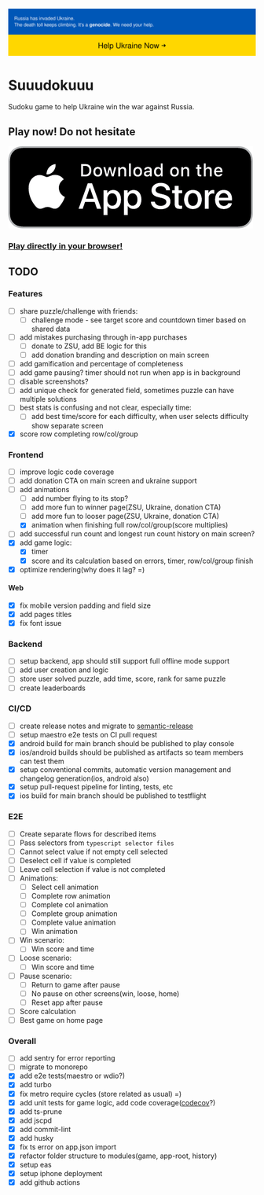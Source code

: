 [![Stand With Ukraine](https://raw.githubusercontent.com/vshymanskyy/StandWithUkraine/main/banner2-direct.svg)](https://stand-with-ukraine.pp.ua)

# Suuudokuuu

Sudoku game to help Ukraine win the war against Russia.

## Play now! Do not hesitate

[![Download on the App Store](./assets/appstore-badge.png)](https://apps.apple.com/ua/app/suuudokuuu/id6449440933)

### [Play directly in your browser!](https://www.suuudokuuu.com/)

## TODO

### Features

-   [ ] share puzzle/challenge with friends:
    -   [ ] challenge mode - see target score and countdown timer based on shared data
-   [ ] add mistakes purchasing through in-app purchases
    -   [ ] donate to ZSU, add BE logic for this
    -   [ ] add donation branding and description on main screen
-   [ ] add gamification and percentage of completeness
-   [ ] add game pausing? timer should not run when app is in background
-   [ ] disable screenshots?
-   [ ] add unique check for generated field, sometimes puzzle can have multiple solutions
-   [ ] best stats is confusing and not clear, especially time:
    -   [ ] add best time/score for each difficulty, when user selects difficulty show separate screen
-   [x] score row completing row/col/group

### Frontend

-   [ ] improve logic code coverage
-   [ ] add donation CTA on main screen and ukraine support
-   [ ] add animations
    -   [ ] add number flying to its stop?
    -   [ ] add more fun to winner page(ZSU, Ukraine, donation CTA)
    -   [ ] add more fun to looser page(ZSU, Ukraine, donation CTA)
    -   [x] animation when finishing full row/col/group(score multiplies)
-   [ ] add successful run count and longest run count history on main screen?
-   [x] add game logic:
    -   [x] timer
    -   [x] score and its calculation based on errors, timer, row/col/group finish
-   [x] optimize rendering(why does it lag? =)

#### Web

-   [x] fix mobile version padding and field size
-   [x] add pages titles
-   [x] fix font issue

### Backend

-   [ ] setup backend, app should still support full offline mode support
-   [ ] add user creation and logic
-   [ ] store user solved puzzle, add time, score, rank for same puzzle
-   [ ] create leaderboards

### CI/CD

-   [ ] create release notes and migrate to [semantic-release](https://github.com/semantic-release/release-notes-generator#options)
-   [ ] setup maestro e2e tests on CI pull request
-   [x] android build for main branch should be published to play console
-   [x] ios/android builds should be published as artifacts so team members can test them
-   [x] setup conventional commits, automatic version management and changelog generation(ios, android also)
-   [x] setup pull-request pipeline for linting, tests, etc
-   [x] ios build for main branch should be published to testflight

### E2E

-   [ ] Create separate flows for described items
-   [ ] Pass selectors from `typescript selector files`
-   [ ] Cannot select value if not empty cell selected
-   [ ] Deselect cell if value is completed
-   [ ] Leave cell selection if value is not completed
-   [ ] Animations:
    -   [ ] Select cell animation
    -   [ ] Complete row animation
    -   [ ] Complete col animation
    -   [ ] Complete group animation
    -   [ ] Complete value animation
    -   [ ] Win animation
-   [ ] Win scenario:
    -   [ ] Win score and time
-   [ ] Loose scenario:
    -   [ ] Win score and time
-   [ ] Pause scenario:
    -   [ ] Return to game after pause
    -   [ ] No pause on other screens(win, loose, home)
    -   [ ] Reset app after pause
-   [ ] Score calculation
-   [ ] Best game on home page

### Overall

-   [ ] add sentry for error reporting
-   [ ] migrate to monorepo
-   [x] add e2e tests(maestro or wdio?)
-   [x] add turbo
-   [x] fix metro require cycles (store related as usual) =)
-   [x] add unit tests for game logic, add code coverage([codecov](https://about.codecov.io)?)
-   [x] add ts-prune
-   [x] add jscpd
-   [x] add commit-lint
-   [x] add husky
-   [x] fix ts error on app.json import
-   [x] refactor folder structure to modules(game, app-root, history)
-   [x] setup eas
-   [x] setup iphone deployment
-   [x] add github actions
